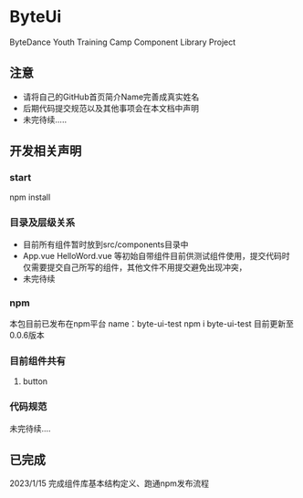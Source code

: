 # ByteUi
ByteDance Youth Training Camp Component Library Project

## 注意
- 请将自己的GitHub首页简介Name完善成真实姓名
- 后期代码提交规范以及其他事项会在本文档中声明
- 未完待续.....

## 开发相关声明
### start
npm install
### 目录及层级关系
- 目前所有组件暂时放到src/components目录中
- App.vue HelloWord.vue 等初始自带组件目前供测试组件使用，提交代码时仅需要提交自己所写的组件，其他文件不用提交避免出现冲突，
- 未完待续
### npm
本包目前已发布在npm平台 name：byte-ui-test
npm i byte-ui-test
目前更新至0.0.6版本
### 目前组件共有
1. button
### 代码规范
未完待续....
## 已完成
2023/1/15 完成组件库基本结构定义、跑通npm发布流程